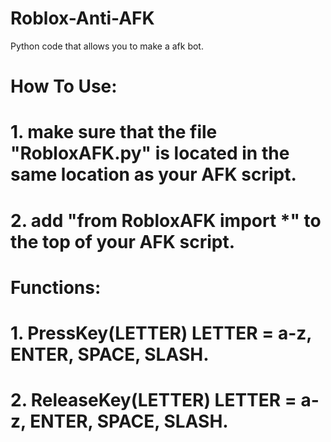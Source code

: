 # Roblox-Anti-AFK
Python code that allows you to make a afk bot.


# How To Use:
#  1. make sure that the file "RobloxAFK.py" is located in the same location as your AFK script.
#  2. add "from RobloxAFK import *" to the top of your AFK script.
#
# Functions:
#   1. PressKey(LETTER)        LETTER = a-z, ENTER, SPACE, SLASH.
#   2. ReleaseKey(LETTER)      LETTER = a-z, ENTER, SPACE, SLASH.
